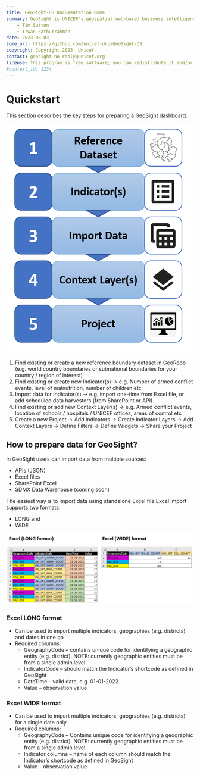 ```yaml
---
title: GeoSight-OS Documentation Home 
summary: GeoSight is UNICEF's geospatial web-based business intelligence platform.
    - Tim Sutton
    - Irwan Fathurrahman
date: 2023-08-03
some_url: https://github.com/unicef-drp/GeoSight-OS
copyright: Copyright 2023, Unicef
contact: geosight-no-reply@unicef.org
license: This program is free software; you can redistribute it and/or modify it under the terms of the GNU Affero General Public License as published by the Free Software Foundation; either version 3 of the License, or (at your option) any later version.
#context_id: 1234
---
```


# Quickstart
This section describes the key steps for preparing a GeoSight dashboard.

![Quick Steps](img/geosight-quick-start-main-steps.png)
1. Find existing or create a new reference boundary dataset in GeoRepo (e.g. world country boundaries or subnational boundaries for your country / region of interest)
2. Find existing or create new Indicator(s) -> e.g. Number of armed conflict events, level of malnutrition, number of children etc
3. Import data for Indicator(s) -> e.g. import one-time from Excel file, or add scheduled data harvesters (from SharePoint or API)
4. Find existing or add new Context Layer(s) -> e.g. Armed conflict events, location of schools / hospitals / UNICEF offices, areas of control etc
5. Create a new Project -> Add Indicators -> Create Indicator Layers -> Add Context Layers -> Define Filters -> Define Widgets -> Share your Project


## How to prepare data for GeoSight?
In GeoSight users can import data from multiple sources:
- APIs (JSON)
- Excel files
- SharePoint Excel
- SDMX Data Warehouse (coming soon)

The easiest way is to import data using standalone Excel file.Excel import supports two formats: 
- LONG and 
- WIDE

![Excel Long and Wide formats](img/geosight-excel-long-and-wide-formats.png)

### Excel LONG format
- Can be used to import multiple indicators, geographies (e.g. districts) and dates in one go
- Required columns:
    - GeographyCode – contains unique code for identifying a geographic entity (e.g. district). NOTE: currently geographic entities must be from a single admin level
    - IndicatorCode – should match the Indicator’s shortcode as defined in GeoSight
    - DateTime – valid date, e.g. 01-01-2022
    - Value – observation value

### Excel WIDE format
- Can be used to import multiple indicators, geographies (e.g. districts) for a single date only
- Required columns:
    - GeographyCode – Contains unique code for identifying a geographic entity (e.g. district). NOTE: currently geographic entities must be from a single admin level
    - Indicator columns – name of each column should match the Indicator’s shortcode as defined in GeoSight
    - Value – observation value


